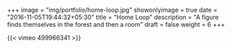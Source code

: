 +++
image = "img/portfolio/home-loop.jpg"
showonlyimage = true
date = "2016-11-05T19:44:32+05:30"
title = "Home Loop"
description = "A figure finds themselves in the forest and then a room"
draft = false
weight = 6
+++

{{< vimeo 499966341 >}}